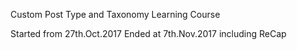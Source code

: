 Custom Post Type and Taxonomy Learning Course

Started from 27th.Oct.2017
Ended at 7th.Nov.2017 including ReCap